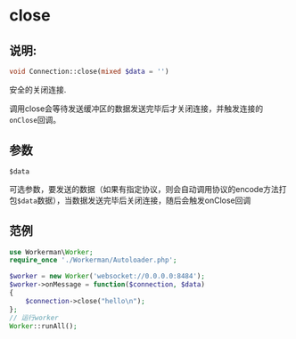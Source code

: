 # close
## 说明:
```php
void Connection::close(mixed $data = '')
```

安全的关闭连接.

调用close会等待发送缓冲区的数据发送完毕后才关闭连接，并触发连接的```onClose```回调。

## 参数

``` $data ```

可选参数，要发送的数据（如果有指定协议，则会自动调用协议的encode方法打包```$data```数据），当数据发送完毕后关闭连接，随后会触发onClose回调


## 范例

```php
use Workerman\Worker;
require_once './Workerman/Autoloader.php';

$worker = new Worker('websocket://0.0.0.0:8484');
$worker->onMessage = function($connection, $data)
{
    $connection->close("hello\n");
};
// 运行worker
Worker::runAll();
```
